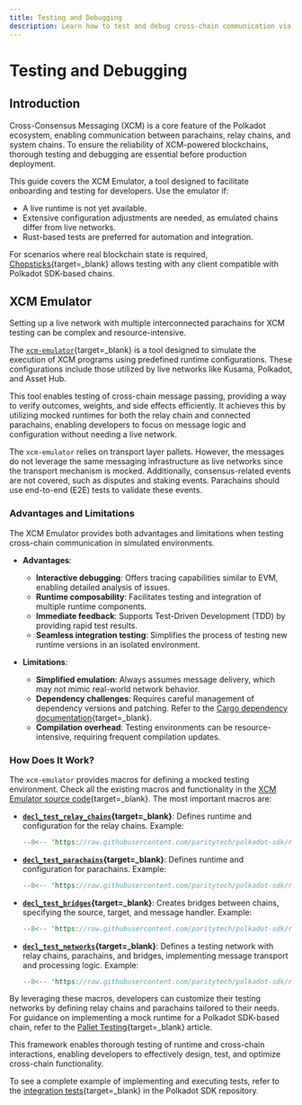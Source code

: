 ```yaml
---
title: Testing and Debugging
description: Learn how to test and debug cross-chain communication via the XCM Emulator to ensure interoperability and reliable execution.
---
```


# Testing and Debugging

## Introduction

Cross-Consensus Messaging (XCM) is a core feature of the Polkadot ecosystem, enabling communication between parachains, relay chains, and system chains. To ensure the reliability of XCM-powered blockchains, thorough testing and debugging are essential before production deployment.

This guide covers the XCM Emulator, a tool designed to facilitate onboarding and testing for developers. Use the emulator if:

- A live runtime is not yet available.
- Extensive configuration adjustments are needed, as emulated chains differ from live networks.
- Rust-based tests are preferred for automation and integration.

For scenarios where real blockchain state is required, [Chopsticks](/tutorials/polkadot-sdk/testing/fork-live-chains/#xcm-testing){target=\_blank} allows testing with any client compatible with Polkadot SDK-based chains.

## XCM Emulator

Setting up a live network with multiple interconnected parachains for XCM testing can be complex and resource-intensive. 

The [`xcm-emulator`](https://github.com/paritytech/polkadot-sdk/tree/{{dependencies.repositories.polkadot_sdk.version}}/cumulus/xcm/xcm-emulator){target=\_blank} is a tool designed to simulate the execution of XCM programs using predefined runtime configurations. These configurations include those utilized by live networks like Kusama, Polkadot, and Asset Hub.

This tool enables testing of cross-chain message passing, providing a way to verify outcomes, weights, and side effects efficiently. It achieves this by utilizing mocked runtimes for both the relay chain and connected parachains, enabling developers to focus on message logic and configuration without needing a live network.

The `xcm-emulator` relies on transport layer pallets. However, the messages do not leverage the same messaging infrastructure as live networks since the transport mechanism is mocked. Additionally, consensus-related events are not covered, such as disputes and staking events. Parachains should use end-to-end (E2E) tests to validate these events.

### Advantages and Limitations

The XCM Emulator provides both advantages and limitations when testing cross-chain communication in simulated environments.

- **Advantages**:
    - **Interactive debugging**: Offers tracing capabilities similar to EVM, enabling detailed analysis of issues.
    - **Runtime composability**: Facilitates testing and integration of multiple runtime components.
    - **Immediate feedback**: Supports Test-Driven Development (TDD) by providing rapid test results.
    - **Seamless integration testing**: Simplifies the process of testing new runtime versions in an isolated environment.

- **Limitations**:
    - **Simplified emulation**: Always assumes message delivery, which may not mimic real-world network behavior.
    - **Dependency challenges**: Requires careful management of dependency versions and patching. Refer to the [Cargo dependency documentation](https://doc.rust-lang.org/cargo/reference/overriding-dependencies.html){target=\_blank}.
    - **Compilation overhead**: Testing environments can be resource-intensive, requiring frequent compilation updates.

### How Does It Work?

The `xcm-emulator` provides macros for defining a mocked testing environment. Check all the existing macros and functionality in the [XCM Emulator source code](https://github.com/paritytech/polkadot-sdk/blob/{{dependencies.repositories.polkadot_sdk.version}}/cumulus/xcm/xcm-emulator/src/lib.rs){target=\_blank}. The most important macros are:

- **[`decl_test_relay_chains`](https://github.com/paritytech/polkadot-sdk/blob/{{dependencies.repositories.polkadot_sdk.version}}/cumulus/xcm/xcm-emulator/src/lib.rs#L361){target=\_blank}**: Defines runtime and configuration for the relay chains. Example:

    ```rust
    --8<-- 'https://raw.githubusercontent.com/paritytech/polkadot-sdk/refs/tags/{{dependencies.repositories.polkadot_sdk.version}}/cumulus/parachains/integration-tests/emulated/chains/relays/westend/src/lib.rs:27:47'
    ```

- **[`decl_test_parachains`](https://github.com/paritytech/polkadot-sdk/blob/{{dependencies.repositories.polkadot_sdk.version}}/cumulus/xcm/xcm-emulator/src/lib.rs#L596){target=\_blank}**: Defines runtime and configuration for parachains. Example:

    ```rust
    --8<-- 'https://raw.githubusercontent.com/paritytech/polkadot-sdk/refs/tags/{{dependencies.repositories.polkadot_sdk.version}}/cumulus/parachains/integration-tests/emulated/chains/parachains/assets/asset-hub-westend/src/lib.rs:33:58'
    ```

- **[`decl_test_bridges`](https://github.com/paritytech/polkadot-sdk/blob/{{dependencies.repositories.polkadot_sdk.version}}/cumulus/xcm/xcm-emulator/src/lib.rs#L1221){target=\_blank}**: Creates bridges between chains, specifying the source, target, and message handler. Example:

    ```rust
    --8<-- 'https://raw.githubusercontent.com/paritytech/polkadot-sdk/refs/tags/{{dependencies.repositories.polkadot_sdk.version}}/cumulus/parachains/integration-tests/emulated/networks/rococo-westend-system/src/lib.rs:63:74'
    ```

- **[`decl_test_networks`](https://github.com/paritytech/polkadot-sdk/blob/{{dependencies.repositories.polkadot_sdk.version}}/cumulus/xcm/xcm-emulator/src/lib.rs#L958){target=\_blank}**: Defines a testing network with relay chains, parachains, and bridges, implementing message transport and processing logic. Example:

    ```rust
    --8<-- 'https://raw.githubusercontent.com/paritytech/polkadot-sdk/refs/tags/{{dependencies.repositories.polkadot_sdk.version}}/cumulus/parachains/integration-tests/emulated/networks/westend-system/src/lib.rs:38:52'
    ```

By leveraging these macros, developers can customize their testing networks by defining relay chains and parachains tailored to their needs. For guidance on implementing a mock runtime for a Polkadot SDK-based chain, refer to the [Pallet Testing](/develop/parachains/testing/pallet-testing/){target=\_blank} article. 

This framework enables thorough testing of runtime and cross-chain interactions, enabling developers to effectively design, test, and optimize cross-chain functionality.

To see a complete example of implementing and executing tests, refer to the [integration tests](https://github.com/paritytech/polkadot-sdk/tree/{{dependencies.repositories.polkadot_sdk.version}}/cumulus/parachains/integration-tests/emulated){target=\_blank} in the Polkadot SDK repository.